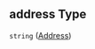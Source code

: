 ## address Type

`string` ([Address](iea43\_anemometer_calibration-properties-customer-properties-address.md))
